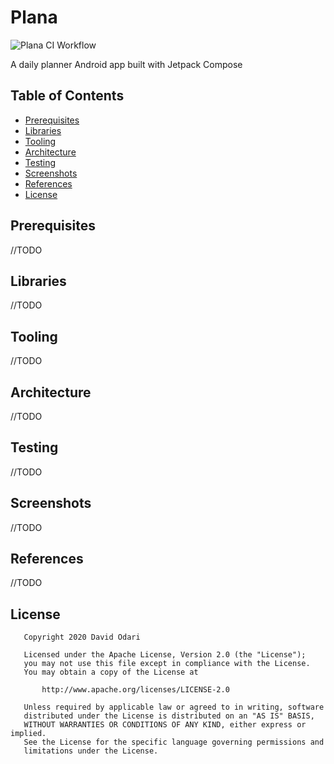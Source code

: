 # Plana

![Plana CI Workflow](https://github.com/odaridavid/Plana/workflows/Plana%20CI%20Workflow/badge.svg)

A daily planner Android app built with Jetpack Compose

## Table of Contents

- [Prerequisites](#prerequisites)
- [Libraries](#libraries)
- [Tooling](#tooling)
- [Architecture](#architecture)
- [Testing](#testing)
- [Screenshots](#screenshots)
- [References](#references)
- [License](#license)

## Prerequisites

//TODO

## Libraries

//TODO

## Tooling

//TODO

## Architecture

//TODO

## Testing

//TODO

## Screenshots

//TODO

## References

//TODO

## License

```
   Copyright 2020 David Odari

   Licensed under the Apache License, Version 2.0 (the "License");
   you may not use this file except in compliance with the License.
   You may obtain a copy of the License at

       http://www.apache.org/licenses/LICENSE-2.0

   Unless required by applicable law or agreed to in writing, software
   distributed under the License is distributed on an "AS IS" BASIS,
   WITHOUT WARRANTIES OR CONDITIONS OF ANY KIND, either express or implied.
   See the License for the specific language governing permissions and
   limitations under the License.
   ```
